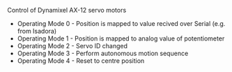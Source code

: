 Control of Dynamixel AX-12 servo motors
 * Operating Mode 0 - Position is mapped to value recived over Serial (e.g. from Isadora)
 * Operating Mode 1 - Position is mapped to analog value of potentiometer
 * Operating Mode 2 - Servo ID changed  
 * Operating Mode 3 - Perform autonomous motion sequence 
 * Operating Mode 4 - Reset to centre position 
